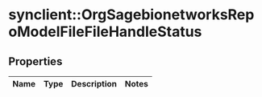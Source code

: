 # synclient::OrgSagebionetworksRepoModelFileFileHandleStatus


## Properties
Name | Type | Description | Notes
------------ | ------------- | ------------- | -------------


